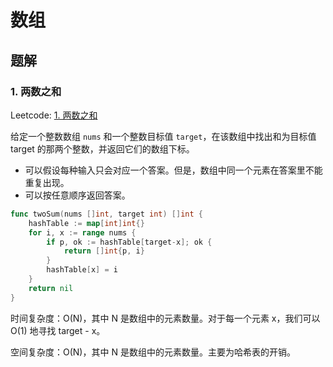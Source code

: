 # 数组

## 题解

### 1. 两数之和

Leetcode: [1. 两数之和](https://leetcode-cn.com/problems/two-sum/)

给定一个整数数组 `nums` 和一个整数目标值 `target`，在该数组中找出和为目标值 target 的那两个整数，并返回它们的数组下标。

- 可以假设每种输入只会对应一个答案。但是，数组中同一个元素在答案里不能重复出现。
- 可以按任意顺序返回答案。

```go
func twoSum(nums []int, target int) []int {
    hashTable := map[int]int{}
    for i, x := range nums {
        if p, ok := hashTable[target-x]; ok {
            return []int{p, i}
        }
        hashTable[x] = i
    }
    return nil
}
```

时间复杂度：O(N)，其中 N 是数组中的元素数量。对于每一个元素 x，我们可以 O(1) 地寻找 target - x。

空间复杂度：O(N)，其中 N 是数组中的元素数量。主要为哈希表的开销。
